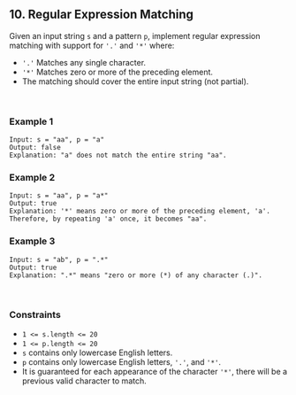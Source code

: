## 10. Regular Expression Matching

Given an input string `s` and a pattern `p`, implement regular expression matching with support for `'.'` and `'*'` where:

* `'.'` Matches any single character.​​​​
* `'*'` Matches zero or more of the preceding element.
* The matching should cover the entire input string (not partial).

<br>

### Example 1

```
Input: s = "aa", p = "a"
Output: false
Explanation: "a" does not match the entire string "aa".
```

### Example 2

```
Input: s = "aa", p = "a*"
Output: true
Explanation: '*' means zero or more of the preceding element, 'a'. Therefore, by repeating 'a' once, it becomes "aa".
```

### Example 3

```
Input: s = "ab", p = ".*"
Output: true
Explanation: ".*" means "zero or more (*) of any character (.)".
```

<br>

### Constraints

* `1 <= s.length <= 20`
* `1 <= p.length <= 20`
* `s` contains only lowercase English letters.
* `p` contains only lowercase English letters, `'.'`, and `'*'`.
* It is guaranteed for each appearance of the character `'*'`, there will be a previous valid character to match.